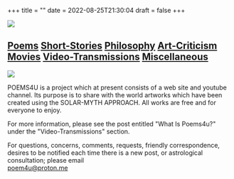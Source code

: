 +++
title = ""
date = 2022-08-25T21:30:04
draft = false
+++

![](/art-criticism/posts/maospost/ra.jpg)


## [Poems](/poems) [Short-Stories](/short-stories/) [Philosophy](/philosophy) [Art-Criticism](/art-criticism/) [Movies](/movies/) [Video-Transmissions](/video-transmissions) [Miscellaneous](/miscellaneous/)


![](stars.gif)


POEMS4U is a project which at present consists of a web site and youtube channel. Its purpose is to share with the world artworks which have been created using the SOLAR-MYTH APPROACH. All works are free and for everyone to enjoy.  

For more information, please see the post entitled "What Is Poems4u?" under the "Video-Transmissions" section. 

For questions, concerns, comments, requests, friendly correspondence, desires to be notified each time there is a new post, or astrological consultation; please email <br>    poem4u@proton.me 

